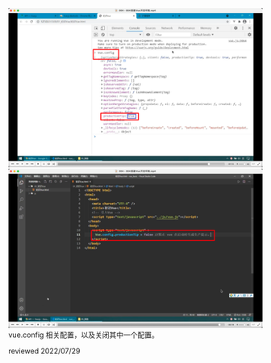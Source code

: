 ![](./img/2022-07-05-20-54-01.png)
![](./img/2022-07-05-20-53-17.png)  
vue.config 相关配置，以及关闭其中一个配置。

reviewed 2022/07/29
